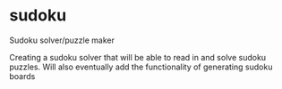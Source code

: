 # sudoku
Sudoku solver/puzzle maker


Creating a sudoku solver that will be able to read in and solve sudoku puzzles. Will also eventually add the functionality of generating sudoku boards
